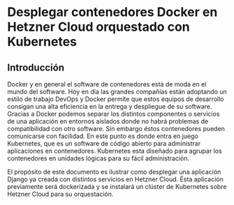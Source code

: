 # Desplegar contenedores Docker en Hetzner Cloud orquestado con Kubernetes
## Introducción
Docker y en general el software de contenedores está de moda en el mundo del software. Hoy en día las grandes compañías están adoptando un estilo de trabajo DevOps y Docker permite que estos equipos de desarrollo consigan una alta eficiencia en la entrega y despliegue de su software. Gracias a Docker podemos separar los distintos componentes o servicios de una aplicación en entornos aislados donde no habrá problemas de compatibilidad con otro software. Sin embargo éstos contenedores pueden comunicarse con facilidad. En este punto es donde entra en juego Kubernetes, que es un software de código abierto para administrar aplicaciones en contenedores. Kubernetes esta diseñado para agrupar los contenedores en unidades lógicas para su fácil administración.

El propósito de este documento es ilustrar como desplegar una aplicación Django ya creada con distintos servicios en Hetzner Cloud. Ésta aplicación previamente será dockerizada y se instalará un clúster de Kubernetes sobre Hetzner Cloud para su orquestación. 

